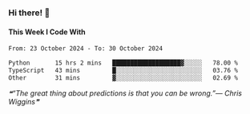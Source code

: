 ### Hi there! 👋

#### This Week I Code With
<!--START_SECTION:waka-->

```txt
From: 23 October 2024 - To: 30 October 2024

Python       15 hrs 2 mins   ███████████████████▓░░░░░   78.00 %
TypeScript   43 mins         █░░░░░░░░░░░░░░░░░░░░░░░░   03.76 %
Other        31 mins         ▓░░░░░░░░░░░░░░░░░░░░░░░░   02.69 %
```

<!--END_SECTION:waka-->

<!--STARTS_HERE_QUOTE_README-->
<i>❝“The great thing about predictions is that you can be wrong.”— Chris Wiggins❞</i>
<!--ENDS_HERE_QUOTE_README-->
